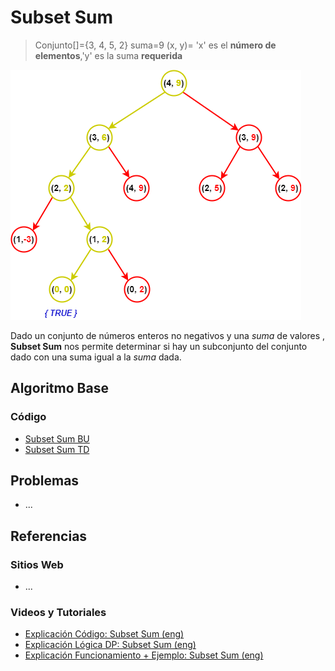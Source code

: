 # Subset Sum

> Conjunto[]={3, 4, 5, 2}
> suma=9
> (x, y)= 'x' es el **número de elementos**,'y' es la suma **requerida**

![Subset Sum Graffic](https://github.com/AleS900/prueba/blob/master/assets/subsetsum.png)

Dado un conjunto de números enteros no negativos y una *suma* de valores , **Subset Sum** nos permite determinar si hay un subconjunto del conjunto dado con una suma igual a la *suma* dada.

## Algoritmo Base
### Código
-  [Subset Sum BU](https://github.com/PaulLandaeta/algoritmica2/blob/master/contenido/Programacion%20Dinamica/Subset%20Sum/subsetSumBU.cpp)
-  [Subset Sum TD](https://github.com/PaulLandaeta/algoritmica2/blob/master/contenido/Programacion%20Dinamica/Subset%20Sum/subsetSumTD.cpp)

## Problemas
- ...
## Referencias
### Sitios Web 
- ...
### Videos y Tutoriales
-  [Explicación Código: Subset Sum (eng)](https://www.youtube.com/watch?v=nqlNzOcnCfs)
-  [Explicación Lógica DP: Subset Sum (eng)](https://www.youtube.com/watch?v=dJmyfFC3-3A)
-  [Explicación Funcionamiento + Ejemplo: Subset Sum (eng)](https://www.youtube.com/watch?v=BT_ACNC47Os)
